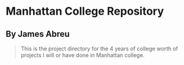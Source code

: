 # Manhattan College Repository

## By James Abreu

> This is the project directory for the 4 years of college worth of projects I will or have done in Manhattan college.